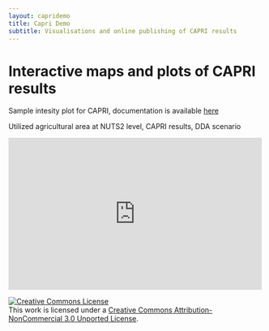 ```yaml
---
layout: capridemo 
title: Capri Demo 
subtitle: Visualisations and online publishing of CAPRI results 
---
```


Interactive maps and plots of CAPRI results
===========================================


  Sample intesity plot for CAPRI, documentation is available [here](https://docs.google.com/open?id=0B-d1UB4LuffIR2V1c2xmVzhHYmM)

<div id="post">

  Utilized agricultural area at NUTS2 level, CAPRI results, DDA scenario

</div>


<div id="post">

<iframe width="500" height="300" scrolling="no" frameborder="no" src="https://www.google.com/fusiontables/embedviz?viz=MAP&amp;q=select+col4%3E%3E1+from+1WV4Uj18C79a-55-2a9sw6EbRktYYFG5OeYJDGJY&amp;h=false&amp;lat=45.514464213073914&amp;lng=12.394149414062422&amp;z=5&amp;t=1&amp;l=col4%3E%3E1&amp;y=2&amp;tmplt=1"></iframe>

</div>


<div id="post">

<a rel="license" href="http://creativecommons.org/licenses/by-nc/3.0/deed.en_US"><img alt="Creative Commons License" style="border-width:0" src="http://i.creativecommons.org/l/by-nc/3.0/88x31.png" /></a><br />This work is licensed under a <a rel="license" href="http://creativecommons.org/licenses/by-nc/3.0/deed.en_US">Creative Commons Attribution-NonCommercial 3.0 Unported License</a>.

</div>

